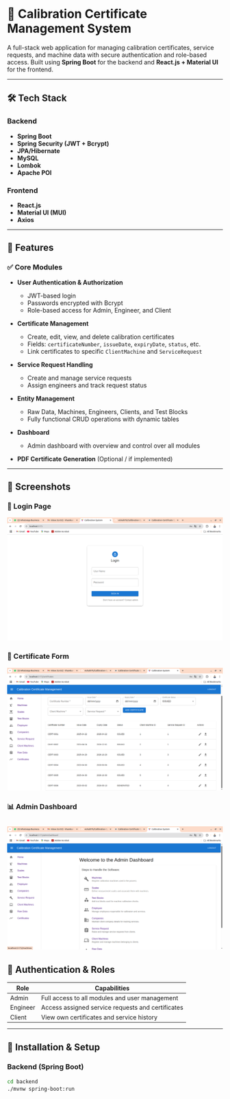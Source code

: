 # 📄 Calibration Certificate Management System

A full-stack web application for managing calibration certificates, service requests, and machine data with secure authentication and role-based access. Built using **Spring Boot** for the backend and **React.js + Material UI** for the frontend.

---

## 🛠 Tech Stack

### Backend
- **Spring Boot**
- **Spring Security (JWT + Bcrypt)**
- **JPA/Hibernate**
- **MySQL**
- **Lombok**
- **Apache POI**

### Frontend
- **React.js**
- **Material UI (MUI)**
- **Axios**

---

## 🚀 Features

### ✅ Core Modules
- **User Authentication & Authorization**
  - JWT-based login
  - Passwords encrypted with Bcrypt
  - Role-based access for Admin, Engineer, and Client

- **Certificate Management**
  - Create, edit, view, and delete calibration certificates
  - Fields: `certificateNumber`, `issueDate`, `expiryDate`, `status`, etc.
  - Link certificates to specific `ClientMachine` and `ServiceRequest`

- **Service Request Handling**
  - Create and manage service requests
  - Assign engineers and track request status

- **Entity Management**
  - Raw Data, Machines, Engineers, Clients, and Test Blocks
  - Fully functional CRUD operations with dynamic tables

- **Dashboard**
  - Admin dashboard with overview and control over all modules

- **PDF Certificate Generation** (Optional / if implemented)

---

## 📸 Screenshots

### 🔐 Login Page

![Login Page](./screenshots/login-page.png)

### 🧾 Certificate Form

![Certificate Form](./screenshots/certificate-form.png)

### 📊 Admin Dashboard

![Admin Dashboard](./screenshots/dashboard.png)
---

## 🔐 Authentication & Roles

| Role   | Capabilities |
|--------|--------------|
| Admin  | Full access to all modules and user management |
| Engineer | Access assigned service requests and certificates |
| Client | View own certificates and service history |

---

## 🧾 Installation & Setup

### Backend (Spring Boot)
```bash
cd backend
./mvnw spring-boot:run
